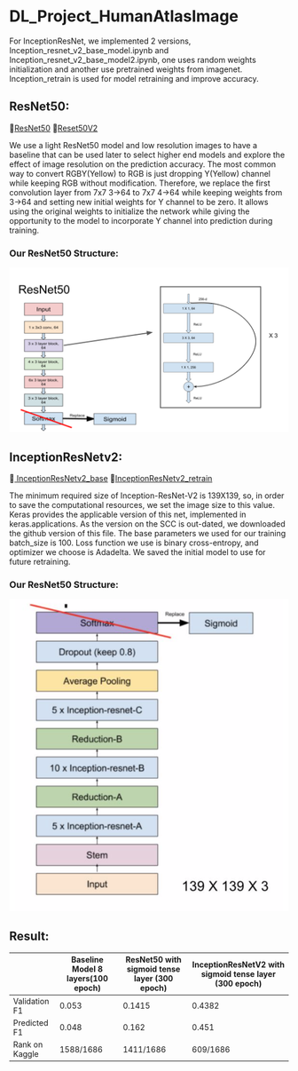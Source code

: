 # DL_Project_HumanAtlasImage

For InceptionResNet, we implemented 2 versions, Inception_resnet_v2_base_model.ipynb and Inception_resnet_v2_base_model2.ipynb, one uses random weights initialization and another use pretrained weights from imagenet. Inception_retrain is used for model retraining and improve accuracy.

## ResNet50:
:link:[ResNet50](https://github.com/jxtang0920/DL_Project_HumanAtlasImage/blob/master/resnet50.ipynb)
:link:[Reset50V2](https://github.com/jxtang0920/DL_Project_HumanAtlasImage/blob/master/resnet50-v2.ipynb)

We use a light ResNet50 model and low resolution images to have a baseline that can be used later to select higher end models and explore the effect of image resolution on the prediction accuracy. 
The most common way to convert RGBY(Yellow) to RGB is just dropping Y(Yellow) channel while keeping RGB without modification. Therefore, we replace the first convolution layer from 7x7 3->64 to 7x7 4->64 while keeping weights from 3->64 and setting new initial weights for Y channel to be zero. It allows using the original weights to initialize the network while giving the opportunity to the model to incorporate Y channel into prediction during training.
### Our ResNet50 Structure:
![alt text](https://github.com/jxtang0920/DL_Project_HumanAtlasImage/blob/master/ResNet50.png)

## InceptionResNetv2:
:link:[ InceptionResNetv2_base](https://github.com/jxtang0920/DL_Project_HumanAtlasImage/blob/master/Inception_resnet_v2_base_model.ipynb)
:link:[InceptionResNetv2_retrain](https://github.com/jxtang0920/DL_Project_HumanAtlasImage/blob/master/Inception_resnet_retrain.py)

The minimum required size of Inception-ResNet-V2 is 139X139, so, in order to save the computational resources,  we set the image size to this value. 
Keras provides the applicable version of this net, implemented in keras.applications. As the version on the SCC is out-dated, we downloaded the github version of this file.
The base parameters we used for our training batch_size is 100. Loss function we use is binary cross-entropy,  and optimizer we choose is Adadelta. We saved the initial model to use for future retraining.

### Our ResNet50 Structure:
![alt text](https://github.com/jxtang0920/DL_Project_HumanAtlasImage/blob/master/Inception.png)

## Result:

|| Baseline Model 8 layers(100 epoch)| ResNet50 with sigmoid tense layer (300 epoch)|InceptionResNetV2 with sigmoid tense layer    (300 epoch)|
|---------------------------------------|---------------------------------------|---------------------------------------|---------------------------------------|
| Validation F1|0.053|0.1415|0.4382|
| Predicted F1|0.048|0.162|0.451|
| Rank on Kaggle|1588/1686|1411/1686|609/1686|


